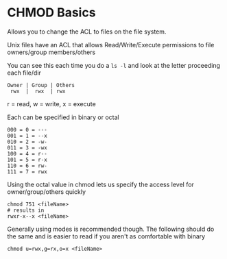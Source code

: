 # CHMOD Basics

Allows you to change the ACL to files on the file system.

Unix files have an ACL that allows Read/Write/Execute permissions to file owners/group members/others

You can see this each time you do a `ls -l` and look at the letter proceeding each file/dir

```
Owner | Group | Others
 rwx  |  rwx  | rwx 
```

r = read, w = write, x = execute

Each can be specified in binary or octal
```
000 = 0 = ---
001 = 1 = --x
010 = 2 = -w-
011 = 3 = -wx
100 = 4 = r--
101 = 5 = r-x
110 = 6 = rw-
111 = 7 = rwx
```

Using the octal value in chmod lets us specify the access level for owner/group/others quickly
```
chmod 751 <fileName>
# results in
rwxr-x--x <fileName>
```

Generally using modes is recommended though. The following should do the same and is easier to read if you aren't as comfortable with binary
```
chmod u=rwx,g=rx,o=x <fileName>
```


